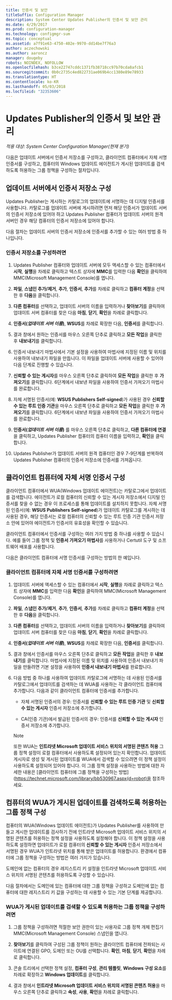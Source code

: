 ```yaml
---
title: 인증서 및 보안
titleSuffix: Configuration Manager
description: System Center Updates Publisher의 인증서 및 보안 관리
ms.date: 4/29/2017
ms.prod: configuration-manager
ms.technology: configmgr-sum
ms.topic: conceptual
ms.assetid: a7f91e63-4750-402e-9970-dd14be7f76a3
author: aczechowski
ms.author: aaroncz
manager: dougeby
robots: NOINDEX, NOFOLLOW
ms.openlocfilehash: b3ce22747cddc1371fb38718cc97b70cda8afcb1
ms.sourcegitcommit: 0b0c2735c4ed822731ae069b4cc1380e89e78933
ms.translationtype: HT
ms.contentlocale: ko-KR
ms.lasthandoff: 05/03/2018
ms.locfileid: "32353606"
---
```

# <a name="manage-certificates-and-security-for-updates-publisher"></a>Updates Publisher의 인증서 및 보안 관리

*적용 대상: System Center Configuration Manager(현재 분기)*

다음은 업데이트 서버에서 인증서 저장소를 구성하고, 클라이언트 컴퓨터에서 자체 서명 인증서를 구성하고, 컴퓨터의 Windows 업데이트 에이전트가 게시된 업데이트를 검색하도록 허용하는 그룹 정책을 구성하는 절차입니다.

## <a name="configure-the-certificate-store-on-the-update-server"></a>업데이트 서버에서 인증서 저장소 구성
 Updates Publisher는 게시하는 카탈로그의 업데이트에 서명하는 데 디지털 인증서를 사용합니다. 카탈로그를 업데이트 서버에 게시하려면 먼저 해당 인증서가 업데이트 서버의 인증서 저장소에 있어야 하고 Updates Publisher 컴퓨터가 업데이트 서버의 원격 서버인 경우 해당 컴퓨터의 인증서 저장소에 있어야 합니다.

다음 절차는 업데이트 서버의 인증서 저장소에 인증서를 추가할 수 있는 여러 방법 중 하나입니다.

### <a name="to-configure-the-certificate-store"></a>인증서 저장소를 구성하려면
1.  Updates Publisher 컴퓨터와 업데이트 서버에 모두 액세스할 수 있는 컴퓨터에서 **시작**, **실행**을 차례로 클릭하고 텍스트 상자에 **MMC**를 입력한 다음 **확인**을 클릭하여 MMC(Microsoft Management Console)를 엽니다.

2.  **파일**, **스냅인 추가/제거**, **추가**, **인증서**, **추가**를 차례로 클릭하고 **컴퓨터 계정**을 선택한 후 **다음**을 클릭합니다.

3.  **다른 컴퓨터**를 선택하고, 업데이트 서버의 이름을 입력하거나 **찾아보기**를 클릭하여 업데이트 서버 컴퓨터를 찾은 다음 **마침**, **닫기**, **확인**을 차례로 클릭합니다.

4.  **인증서(*업데이트 서버 이름*)**, **WSUS**를 차례로 확장한 다음, **인증서**를 클릭합니다.

5.  결과 창에서 원하는 인증서를 마우스 오른쪽 단추로 클릭하고 **모든 작업**을 클릭한 후 **내보내기**를 클릭합니다.

6.  인증서 내보내기 마법사에서 기본 설정을 사용하여 마법사에 지정된 이름 및 위치를 사용하여 내보내기 파일을 만듭니다. 이 파일을 업데이트 서버에 사용할 수 있어야 다음 단계로 진행할 수 있습니다.

7.  **신뢰할 수 있는 게시자**를 마우스 오른쪽 단추로 클릭하여 **모든 작업**을 클릭한 후 **가져오기**를 클릭합니다. 6단계에서 내보낸 파일을 사용하여 인증서 가져오기 마법사를 완료합니다.

8.  자체 서명된 인증서(예: **WSUS Publishers Self-signed**)가 사용된 경우 **신뢰할 수 있는 루트 인증 기관**을 마우스 오른쪽 단추로 클릭하고 **모든 작업**을 클릭한 후 **가져오기**를 클릭합니다. 6단계에서 내보낸 파일을 사용하여 인증서 가져오기 마법사를 완료합니다.

9.  **인증서(*업데이트 서버 이름*)** 를 마우스 오른쪽 단추로 클릭하고, **다른 컴퓨터에 연결**을 클릭하고, Updates Publisher 컴퓨터의 컴퓨터 이름을 입력하고, **확인**을 클릭합니다.

10. Updates Publisher가 업데이트 서버의 원격 컴퓨터인 경우 7-9단계를 반복하여 Updates Publisher 컴퓨터의 인증서 저장소에 인증서를 가져옵니다.



## <a name="configure-a-self-signing-certificate-on-client-computers"></a>클라이언트 컴퓨터에 자체 서명 인증서 구성
클라이언트 컴퓨터에서 WUA(Windows 업데이트 에이전트)는 카탈로그에서 업데이트를 검색합니다. 에이전트가 로컬 컴퓨터의 신뢰할 수 있는 게시자 저장소에서 디지털 인증서를 찾을 수 없는 경우 이 프로세스를 통해 업데이트를 설치하지 못합니다. 자체 서명된 인증서(예: **WSUS Publishers Self-signed**)가 업데이트 카탈로그를 게시하는 데 사용된 경우, 해당 인증서는 로컬 컴퓨터의 신뢰할 수 있는 루트 인증 기관 인증서 저장소 안에 있어야 에이전트가 인증서의 유효성을 확인할 수 있습니다.

클라이언트 컴퓨터에서 인증서를 구성하는 여러 가지 방법 중 하나를 사용할 수 있습니다. 예를 들어 그룹 정책 및 **인증서 가져오기 마법사**를 사용하거나 Certutil 도구 및 소프트웨어 배포를 사용합니다.

다음은 클라이언트 컴퓨터에 서명 인증서를 구성하는 방법의 한 예입니다.

### <a name="to-configure-a-self-signing-certificate-on-client-computers"></a>클라이언트 컴퓨터에 자체 서명 인증서를 구성하려면
1.  업데이트 서버에 액세스할 수 있는 컴퓨터에서 **시작**, **실행**을 차례로 클릭하고 텍스트 상자에 **MMC**를 입력한 다음 **확인**을 클릭하여 MMC(Microsoft Management Console)를 엽니다.

2.  **파일**, **스냅인 추가/제거**, **추가**, **인증서**, **추가**를 차례로 클릭하고 **컴퓨터 계정**을 선택한 후 **다음**을 클릭합니다.

3.  **다른 컴퓨터**를 선택하고, 업데이트 서버의 이름을 입력하거나 **찾아보기**를 클릭하여 업데이트 서버 컴퓨터를 찾은 다음 **마침**, **닫기**, **확인**을 차례로 클릭합니다.

4.  **인증서(*업데이트 서버 이름*)**, **WSUS**를 차례로 확장한 다음, **인증서**를 클릭합니다.

5.  결과 창에서 인증서를 마우스 오른쪽 단추로 클릭하고 **모든 작업**을 클릭한 후 **내보내기**를 클릭합니다. 마법사에 지정된 이름 및 위치를 사용하여 인증서 내보내기 파일을 만들려면 기본 설정을 사용하여 **인증서 내보내기 마법사**를 완료합니다.

6.  다음 방법 중 하나를 사용하여 업데이트 카탈로그에 서명하는 데 사용된 인증서를 카탈로그에서 업데이트를 검색하는 데 WUA를 사용하는 각 클라이언트 컴퓨터에 추가합니다. 다음과 같이 클라이언트 컴퓨터에 인증서를 추가합니다.

    -   자체 서명된 인증서의 경우: 인증서를 **신뢰할 수 있는 루트 인증 기관** 및 **신뢰할 수 있는 게시자** 인증서 저장소에 추가합니다.

    -   CA(인증 기관)에서 발급된 인증서의 경우: 인증서를 **신뢰할 수 있는 게시자** 인증서 저장소에 추가합니다.

    > [!NOTE]
    > 또한 WUA는 **인트라넷 Microsoft 업데이트 서비스 위치의 서명된 콘텐츠 허용** 그룹 정책 설정이 로컬 컴퓨터에서 사용하도록 설정되어 있는지 확인합니다. 업데이트 게시자로 생성 및 게시된 업데이트를 WUA에서 검색할 수 있으려면 이 정책 설정이 사용하도록 설정되어 있어야 합니다. 이 그룹 정책 설정을 사용하는 방법에 대한 자세한 내용은 [클라이언트 컴퓨터에 그룹 정책을 구성하는 방법](https://technet.microsoft.com/library/bb530967.aspx(d=robot)을 참조하세요.



## <a name="configuring-group-policy-to-allow-wua-on-computers-to-scan-for-published-updates"></a>컴퓨터의 WUA가 게시된 업데이트를 검색하도록 허용하는 그룹 정책 구성
컴퓨터의 WUA(Windows 업데이트 에이전트)가 Updates Publisher를 사용하여 만들고 게시한 업데이트를 검사하기 전에 인트라넷 Microsoft 업데이트 서비스 위치의 서명된 콘텐츠를 허용하는 정책 설정을 사용하도록 설정해야 합니다. 이 정책 설정을 사용하도록 설정하면 업데이트가 로컬 컴퓨터의 **신뢰할 수 있는 게시자** 인증서 저장소에서 서명된 경우 WUA가 인트라넷 위치를 통해 받은 업데이트를 허용합니다. 환경에서 컴퓨터에 그룹 정책을 구성하는 방법은 여러 가지가 있습니다.

도메인에 없는 컴퓨터의 경우 레지스트리 키 설정을 인트라넷 Microsoft 업데이트 서비스 위치의 서명된 콘텐츠를 허용하도록 구성할 수 있습니다.

다음 절차에서는 도메인에 있는 컴퓨터에 대한 그룹 정책을 구성하고 도메인에 없는 컴퓨터에 대한 레지스트리 키 값을 구성하는 데 사용할 수 있는 기본 단계를 제공합니다.

### <a name="to-configure-group-policy-to-allow-wua-to-scan-for-published-updates"></a>WUA가 게시된 업데이트를 검색할 수 있도록 허용하는 그룹 정책을 구성하려면
1.  그룹 정책을 구성하려면 적절한 보안 권한이 있는 사용자로 그룹 정책 개체 편집기 MMC(Microsoft Management Console) 스냅인을 엽니다.

2.  **찾아보기**를 클릭하여 구성된 그룹 정책이 원하는 클라이언트 컴퓨터에 전파되는 사이트에 연결된 GPO, 도메인 또는 OU를 선택합니다. **확인**, **마침**, **닫기**, **확인**을 차례로 클릭합니다.

3.  콘솔 트리에서 선택한 정책 설정, **컴퓨터 구성**, **관리 템플릿**, **Windows 구성 요소**를 차례로 확장하고 **Windows 업데이트**를 클릭합니다.

4.  결과 창에서 **인트라넷 Microsoft 업데이트 서비스 위치의 서명된 콘텐츠 허용**을 마우스 오른쪽 단추로 클릭하고 **속성**, **사용**, **확인**을 차례로 클릭합니다.
